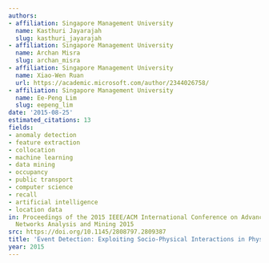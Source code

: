 ```yaml
---
authors:
- affiliation: Singapore Management University
  name: Kasthuri Jayarajah
  slug: kasthuri_jayarajah
- affiliation: Singapore Management University
  name: Archan Misra
  slug: archan_misra
- affiliation: Singapore Management University
  name: Xiao-Wen Ruan
  url: https://academic.microsoft.com/author/2344026758/
- affiliation: Singapore Management University
  name: Ee-Peng Lim
  slug: eepeng_lim
date: '2015-08-25'
estimated_citations: 13
fields:
- anomaly detection
- feature extraction
- collocation
- machine learning
- data mining
- occupancy
- public transport
- computer science
- recall
- artificial intelligence
- location data
in: Proceedings of the 2015 IEEE/ACM International Conference on Advances in Social
  Networks Analysis and Mining 2015
src: https://doi.org/10.1145/2808797.2809387
title: 'Event Detection: Exploiting Socio-Physical Interactions in Physical Spaces'
year: 2015
---
```

